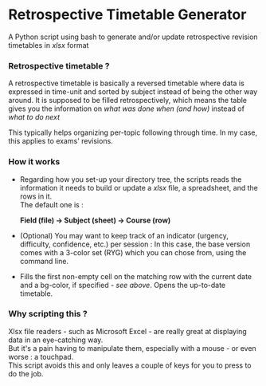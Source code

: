 # Retrospective Timetable Generator
A Python script using bash to generate and/or update retrospective revision timetables in *xlsx* format

### Retrospective timetable ?
A retrospective timetable is basically a reversed timetable where data is expressed in time-unit and sorted by subject instead of being the other way around. 
It is supposed to be filled retrospectively, which means the table gives you the information on *what was done when (and how)* instead of *what to do next*

This typically helps organizing per-topic following through time. In my case, this applies to exams' revisions.  
### How it works
- Regarding how you set-up your directory tree, the scripts reads the information it needs to build or update a *xlsx* file, a spreadsheet, and the rows in it.    
  The default one is :
  
  **Field (file) -> Subject (sheet) -> Course (row)**

- (Optional) You may want to keep track of an indicator (urgency, difficulty, confidence, etc.) per session :
  In this case, the base version comes with a 3-color set (RYG) which you can chose from, using the command line.
  
- Fills the first non-empty cell on the matching row with the current date and a bg-color, if specified - *see above*.
  Opens the up-to-date timetable.

### Why scripting this ?
Xlsx file readers - such as Microsoft Excel - are really great at displaying data in an eye-catching way.  
But it's a pain having to manipulate them, especially with a mouse - or even worse : a touchpad.  
This script avoids this and only leaves a couple of keys for you to press to do the job.


